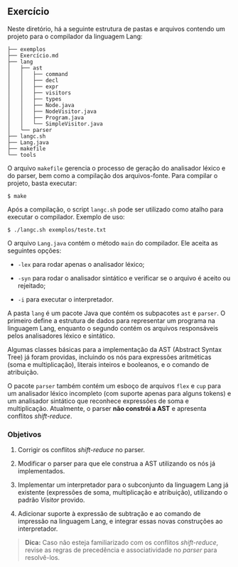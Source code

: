 ## Exercício

Neste diretório, há a seguinte estrutura de pastas e arquivos contendo um projeto para o compilador da linguagem Lang:

```
├── exemplos
├── Exercício.md
├── lang
│   ├── ast
│   │   ├── command
│   │   ├── decl
│   │   ├── expr
│   │   ├── visitors
│   │   ├── types
│   │   ├── Node.java
│   │   ├── NodeVisitor.java
│   │   ├── Program.java
│   │   └── SimpleVisitor.java
│   └── parser
├── langc.sh
├── Lang.java
├── makefile
└── tools
```

O arquivo `makefile` gerencia o processo de geração do analisador léxico e do parser, bem como a compilação dos arquivos-fonte. Para compilar o projeto, basta executar:

```
$ make
```

Após a compilação, o script `langc.sh` pode ser utilizado como atalho para executar o compilador. Exemplo de uso:

```
$ ./langc.sh exemplos/teste.txt
```

O arquivo `Lang.java` contém o método `main` do compilador. Ele aceita as seguintes opções:

-   `-lex` para rodar apenas o analisador léxico;

-   `-syn` para rodar o analisador sintático e verificar se o arquivo é aceito ou rejeitado;

-   `-i` para executar o interpretador.


A pasta `lang` é um pacote Java que contém os subpacotes `ast` e `parser`. O primeiro define a estrutura de dados para representar um programa na linguagem Lang, enquanto o segundo contém os arquivos responsáveis pelos analisadores léxico e sintático.

Algumas classes básicas para a implementação da AST (Abstract Syntax Tree) já foram providas, incluindo os nós para expressões aritméticas (soma e multiplicação), literais inteiros e booleanos, e o comando de atribuição.

O pacote `parser` também contém um esboço de arquivos `flex` e `cup` para um analisador léxico incompleto (com suporte apenas para alguns tokens) e um analisador sintático que reconhece expressões de soma e multiplicação. Atualmente, o parser **não constrói a AST** e apresenta conflitos _shift-reduce_.

### Objetivos

1.  Corrigir os conflitos _shift-reduce_ no parser.

2.  Modificar o parser para que ele construa a AST utilizando os nós já implementados.

3.  Implementar um interpretador para o subconjunto da linguagem Lang já existente (expressões de soma, multiplicação e atribuição), utilizando o padrão _Visitor_ provido.

4.  Adicionar suporte à expressão de subtração e ao comando de impressão na linguagem Lang, e integrar essas novas construções ao interpretador.


> **Dica:** Caso não esteja familiarizado com os conflitos _shift-reduce_, revise as regras de precedência e associatividade no _parser_ para resolvê-los.
